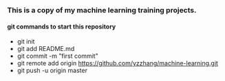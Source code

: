 ### This is a copy of my machine learning training projects.

#### git commands to start this repository
* git init
* git add README.md
* git commit -m "first commit"
* git remote add origin https://github.com/yzzhang/machine-learning.git
* git push -u origin master


